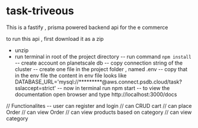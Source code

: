 # task-triveous

This is a fastify , prisma powered backend api for the e commerce 

to run this api , first download it as a zip
* unzip 
* run terminal in root of the project directory 
-- run command `npm install`
-- create account on planetscale db 
-- copy connection string of the cluster 
-- create one file in the project folder , named .env
-- copy that in the env file the content in env file looks like DATABASE_URL='mysql://*********@aws.connect.psdb.cloud/task?sslaccept=strict'
-- now in terminal run npm start 
-- to view the documentation open browser and type http://localhost:3000/docs

// Functionalites -- user can register and login
// can CRUD cart
// can place Order
// can view Order
// can view products based on category
// can view category
